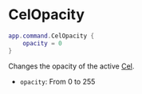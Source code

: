 # CelOpacity

```lua
app.command.CelOpacity {
    opacity = 0
}
```

Changes the opacity of the active [Cel](../cel.md).

* `opacity`: From 0 to 255